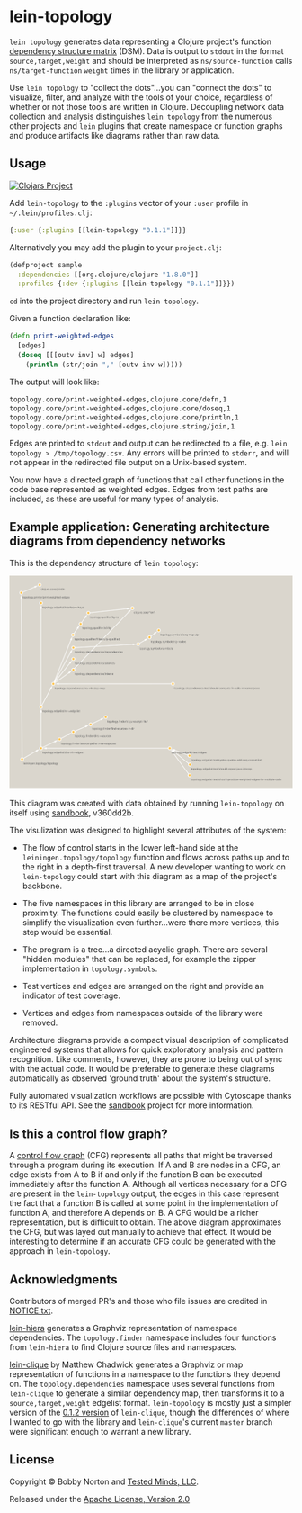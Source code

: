 # lein-topology

`lein topology` generates data representing a Clojure project's function [dependency structure matrix](https://en.wikipedia.org/wiki/Design_structure_matrix) (DSM). Data is output to `stdout` in the format `source,target,weight` and should be interpreted as `ns/source-function` calls `ns/target-function` `weight` times in the library or application.

Use `lein topology` to "collect the dots"...you can "connect the dots" to visualize, filter, and analyze with the tools of your choice, regardless of whether or not those tools are written in Clojure. Decoupling network data collection and analysis distinguishes `lein topology` from the numerous other projects and `lein` plugins that create namespace or function graphs and produce artifacts like diagrams rather than raw data.


## Usage

[![Clojars Project](https://img.shields.io/clojars/v/lein-topology.svg)](https://clojars.org/lein-topology)

Add `lein-topology` to the `:plugins` vector of your `:user` profile in `~/.lein/profiles.clj`:

```clojure
{:user {:plugins [[lein-topology "0.1.1"]]}}
```

Alternatively you may add the plugin to your `project.clj`:

```clojure
(defproject sample
  :dependencies [[org.clojure/clojure "1.8.0"]]
  :profiles {:dev {:plugins [[lein-topology "0.1.1"]]}})
```

`cd` into the project directory and run `lein topology`.

Given a function declaration like:

```clojure
(defn print-weighted-edges
  [edges]
  (doseq [[[outv inv] w] edges]
    (println (str/join "," [outv inv w]))))
```

The output will look like:

    topology.core/print-weighted-edges,clojure.core/defn,1
    topology.core/print-weighted-edges,clojure.core/doseq,1
    topology.core/print-weighted-edges,clojure.core/println,1
    topology.core/print-weighted-edges,clojure.string/join,1

Edges are printed to `stdout` and output can be redirected to a file, e.g. `lein topology > /tmp/topology.csv`. Any errors will be printed to `stderr`, and will not appear in the redirected file output on a Unix-based system.

You now have a directed graph of functions that call other functions in the code base represented as weighted edges. Edges from test paths are included, as these are useful for many types of analysis.


## Example application: Generating architecture diagrams from dependency networks

This is the dependency structure of `lein topology`:

![](./data/lein-topology-28cf190.svg)

This diagram was created with data obtained by running `lein-topology` on itself using [sandbook](https://www.github.com/bobbyno/sandbook), v360dd2b.

The visulization was designed to highlight several attributes of the system:

* The flow of control starts in the lower left-hand side at the `leiningen.topology/topology` function and flows across paths up and to the right in a depth-first traversal. A new developer wanting to work on `lein-topology` could start with this diagram as a map of the project's backbone.

* The five namespaces in this library are arranged to be in close proximity. The functions could easily be clustered by namespace to simplify the visualization even further...were there more vertices, this step would be essential.

* The program is a tree...a directed acyclic graph. There are several "hidden modules" that can be replaced, for example the zipper implementation in `topology.symbols`.

* Test vertices and edges are arranged on the right and provide an indicator of test coverage.

* Vertices and edges from namespaces outside of the library were removed.

Architecture diagrams provide a compact visual description of complicated engineered systems that allows for quick exploratory analysis and pattern recognition. Like comments, however, they are prone to being out of sync with the actual code. It would be preferable to generate these diagrams automatically as observed 'ground truth' about the system's structure.

Fully automated visualization workflows are possible with Cytoscape thanks to its RESTful API. See the [sandbook](https://www.github.com/bobbyno/sandbook) project for more information.

## Is this a control flow graph?

A [control flow graph](https://en.wikipedia.org/wiki/Control_flow_graph) (CFG) represents all paths that might be traversed through a program during its execution. If A and B are nodes in a CFG, an edge exists from A to B if and only if the function B can be executed immediately after the function A. Although all vertices necessary for a CFG are present in the `lein-topology` output, the edges in this case represent the fact that a function B is called at some point in the implementation of function A, and therefore A depends on B. A CFG would be a richer representation, but is difficult to obtain. The above diagram approximates the CFG, but was layed out manually to achieve that effect. It would be interesting to determine if an accurate CFG could be generated with the approach in `lein-topology`.


## Acknowledgments

Contributors of merged PR's and those who file issues are credited in [NOTICE.txt](./NOTICE.txt).

[lein-hiera](https://github.com/greglook/lein-hiera) generates a Graphviz representation of namespace dependencies. The `topology.finder` namespace includes four functions from `lein-hiera` to find Clojure source files and namespaces.

[lein-clique](https://github.com/Hendekagon/lein-clique) by Matthew Chadwick generates a Graphviz or map representation of functions in a namespace to the functions they depend on. The `topology.dependencies` namespace uses several functions from `lein-clique` to generate a similar dependency map, then transforms it to a `source,target,weight` edgelist format. `lein-topology` is mostly just a simpler version of the [0.1.2 version](https://github.com/Hendekagon/lein-clique/blob/a71845a69f8c0ce9724b217e82ae8ce47012fa39/src/clique/core.clj) of `lein-clique`, though the differences of where I wanted to go with the library and `lein-clique`'s current `master` branch were significant enough to warrant a new library.


## License

Copyright © Bobby Norton and [Tested Minds, LLC](http://www.testedminds.com).

Released under the [Apache License, Version 2.0](./LICENSE.txt)
